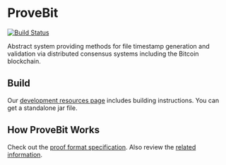 ProveBit
========
[![Build Status](https://travis-ci.org/thereal1024/ProveBit.png?branch=master)](https://travis-ci.org/thereal1024/ProveBit)

Abstract system providing methods for file timestamp generation and validation via distributed consensus systems including the Bitcoin blockchain.

## Build
Our [development resources page](https://github.com/thereal1024/ProveBit/wiki/ProveBit-Development-Resources) includes building instructions. You can get a standalone jar file.

## How ProveBit Works
Check out the [proof format specification](https://docs.google.com/document/d/17jlxgVuIiIau2iKSL_MidheWjs-s9huLusuzK_JNWq0/edit).
Also review the [related information](https://docs.google.com/document/d/1ndf2O_BBZqmKQjzrw0QUZzEGir4ycbjPBDDD5khV2gQ/edit?pli=1).

